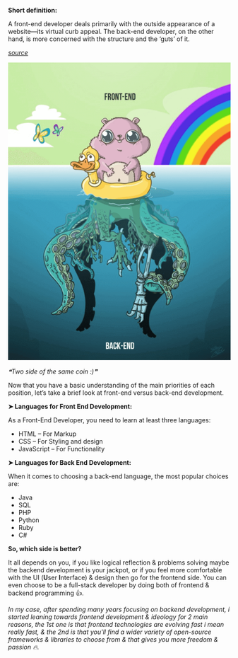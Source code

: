 **Short definition:**

A front-end developer deals primarily with the outside appearance of a website—its virtual curb appeal. The back-end developer, on the other hand, is more concerned with the structure and the ‘guts’ of it.

*[source](https://www.rasmussen.edu/degrees/technology/blog/front-end-versus-back-end-development/)*

<div class="text-align: center">

![frontend-vs-backend](./assets/img/posts/frontend-vs-backend.png)

*❝Two side of the same coin :)❞*

</div>

Now that you have a basic understanding of the main priorities of each position, let’s take a brief look at front-end versus back-end development. 

**➤ Languages for Front End Development:**

As a Front-End Developer, you need to learn at least three languages:

- HTML – For Markup
- CSS – For Styling and design
- JavaScript – For Functionality

**➤ Languages for Back End Development:**

When it comes to choosing a back-end language, the most popular choices are:

- Java
- SQL
- PHP
- Python
- Ruby
- C#

**So, which side is better?**

It all depends on you, if you like logical reflection & problems solving maybe the backend development is your jackpot, or if you feel more comfortable with the UI (**U**ser **I**nterface) & design then go for the frontend side. You can even choose to be a full-stack developer by doing both of frontend & backend programming 👍.

*In my case, after spending many years focusing on backend development, i started leaning towards frontend development & ideology for 2 main reasons, the 1st one is that frontend technologies are evolving fast i mean really fast, & the 2nd is that you'll find a wider variety of open-source frameworks & libraries to choose from & that gives you more freedom & passion 🔥.*
